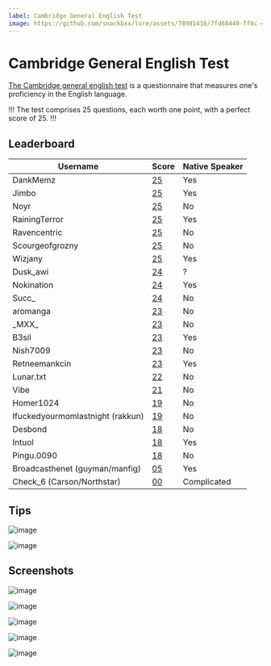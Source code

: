 ```yaml
---
label: Cambridge General English Test
image: https://github.com/snackbxx/lore/assets/78981416/7fd68440-ff6c-4d36-8566-1f5220813fd0
---
```


# Cambridge General English Test

[The Cambridge general english test](https://www.cambridgeenglish.org/test-your-english/general-english/) is a questionnaire that measures one's proficiency in the English language.

!!!
The test comprises 25 questions, each worth one point, with a perfect score of 25.
!!!

## Leaderboard
| Username                         | Score                                                                                       | Native Speaker |
|----------------------------------|---------------------------------------------------------------------------------------------|----------------|
| DankMemz                         | [25](https://github.com/snackbxx/lore/assets/78981416/ad90caf2-71b1-4a68-adef-6903f7c51d87) | Yes            |
| Jimbo                            | [25](https://github.com/snackbxx/lore/assets/78981416/8a294436-a020-49f1-bcb2-d55308cd144d) | Yes            |
| Noyr                             | [25](https://github.com/snackbxx/lore/assets/78981416/e36985d9-e8c2-44dd-ba60-4499d19cbb5a) | No             |
| RainingTerror                    | [25](https://github.com/snackbxx/lore/assets/78981416/d9978d2a-a325-4867-8366-abc63d069fba) | Yes            |
| Ravencentric                     | [25](https://github.com/snackbxx/lore/assets/78981416/bbbf7aa3-cd37-4e47-b22f-d34f802bf318) | No             |
| Scourgeofgrozny                  | [25](https://github.com/snackbxx/lore/assets/78981416/a67f1533-8265-4917-b808-eb667f1a28a0) | No             |
| Wizjany                          | [25](https://github.com/snackbxx/lore/assets/78981416/1ead785c-beb6-4a46-9a54-6e600525dcaa) | Yes            |
| Dusk_awi                         | [24](https://github.com/snackbxx/lore/assets/78981416/04846c83-dad9-4143-91a8-54ae2194d3fa) | ?              |
| Nokination                       | [24](https://github.com/snackbxx/lore/assets/78981416/fe13dfbb-3294-46d8-9a7c-81a3abd9b21e) | Yes            |
| Succ_                            | [24](https://github.com/snackbxx/lore/assets/78981416/660dd9f2-18e5-4e08-9e11-7fae02c6d58a) | No             |
| aromanga                         | [23](https://github.com/snackbxx/lore/assets/78981416/ca46eac1-4831-4390-acb0-d4286c1affff) | No             |
| \_MXX\_                          | [23](https://github.com/snackbxx/lore/assets/78981416/62309ee9-2960-41fe-a7dc-34bf9edcd9d5) | No             |
| B3sil                            | [23](https://github.com/snackbxx/lore/assets/78981416/9420d3cd-f6d5-4de9-930f-40dccb2dcab7) | Yes            |
| Nish7009                         | [23](https://github.com/snackbxx/lore/assets/78981416/61a27066-8243-4df5-8af5-cfcc966ede54) | No             |
| Retneemankcin                    | [23](https://github.com/snackbxx/lore/assets/78981416/10262a98-a2bb-4707-9762-ffb727c279ab) | Yes            |
| Lunar.txt                        | [22](https://github.com/snackbxx/lore/assets/78981416/b55fd8a9-2ed7-4bab-a795-7ac5e0eb9f05) | No             |
| Vibe                             | [21](https://github.com/snackbxx/lore/assets/78981416/2a06aaca-dfab-436c-ae06-fe16cf88c7f3) | No             |
| Homer1024                        | [19](https://github.com/snackbxx/lore/assets/78981416/1556ff19-fb58-4d15-ad92-4cb47c44fe48) | No             |
| Ifuckedyourmomlastnight (rakkun) | [19](https://github.com/snackbxx/lore/assets/78981416/511da35d-6cf4-4dda-9efc-a199a6abfabd) | No             |
| Desbond                          | [18](https://github.com/snackbxx/lore/assets/78981416/0678e756-8b17-4eaa-aade-2e55cdfc7899) | No             |
| Intuol                           | [18](https://github.com/snackbxx/lore/assets/78981416/ef60848a-f0fa-46d0-9c61-548f12602d98) | Yes            |
| Pingu.0090                       | [18](https://github.com/snackbxx/lore/assets/78981416/fcde9ac0-fb78-4fd9-b4c8-613a80413474) | No             |
| Broadcasthenet (guyman/manfig)   | [05](https://github.com/snackbxx/lore/assets/78981416/3375e359-e67b-4df0-9f75-e74715ec164e) | Yes            |
| Check_6 (Carson/Northstar)       | [00](https://github.com/snackbxx/lore/assets/78981416/4ed252c1-37ec-47c7-bf56-5a6d720394dc) | Complicated    |

## Tips

![image](https://github.com/snackbxx/lore/assets/78981416/54bbe847-7b2b-4823-8d89-d2390e773c4a)

![image](https://github.com/snackbxx/lore/assets/78981416/3e050e7f-e446-4dad-bc80-677b44cab7af)

## Screenshots

![image](https://github.com/snackbxx/lore/assets/78981416/7fd68440-ff6c-4d36-8566-1f5220813fd0)

![image](https://github.com/snackbxx/lore/assets/78981416/61d05d59-da49-4d86-b604-74ee8922f317)

![image](https://github.com/snackbxx/lore/assets/78981416/1bc01dff-3de1-4f3f-aef5-4cf45a308561)

![image](https://github.com/snackbxx/lore/assets/78981416/5d6eb398-18d7-4320-89cd-d83b80c7e358)

![image](https://github.com/snackbxx/lore/assets/78981416/50a55b53-b822-4c4d-9224-0a0312d76c76)






